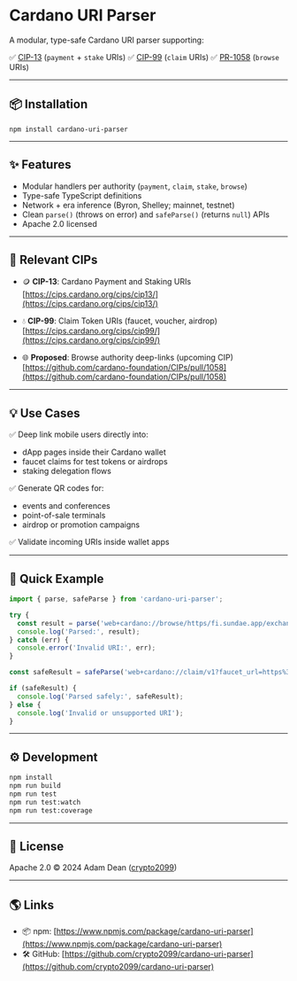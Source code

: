# Cardano URI Parser

A modular, type-safe Cardano URI parser supporting:

✅ [CIP-13](https://cips.cardano.org/cips/cip13/) (`payment` + `stake` URIs)
✅ [CIP-99](https://cips.cardano.org/cips/cip99/) (`claim` URIs)
✅ [PR-1058](https://github.com/cardano-foundation/CIPs/pull/1058) (`browse` URIs)

---

## 📦 Installation

```
npm install cardano-uri-parser
```

---

## ✨ Features

* Modular handlers per authority (`payment`, `claim`, `stake`, `browse`)
* Type-safe TypeScript definitions
* Network + era inference (Byron, Shelley; mainnet, testnet)
* Clean `parse()` (throws on error) and `safeParse()` (returns `null`) APIs
* Apache 2.0 licensed

---

## 🔗 Relevant CIPs

* 🪙 **CIP-13**: Cardano Payment and Staking URIs
  [https://cips.cardano.org/cips/cip13/](https://cips.cardano.org/cips/cip13/)

* 💧 **CIP-99**: Claim Token URIs (faucet, voucher, airdrop)
  [https://cips.cardano.org/cips/cip99/](https://cips.cardano.org/cips/cip99/)

* 🌐 **Proposed**: Browse authority deep-links (upcoming CIP)
  [https://github.com/cardano-foundation/CIPs/pull/1058](https://github.com/cardano-foundation/CIPs/pull/1058)

---

## 💡 Use Cases

✅ Deep link mobile users directly into:

* dApp pages inside their Cardano wallet
* faucet claims for test tokens or airdrops
* staking delegation flows

✅ Generate QR codes for:

* events and conferences
* point-of-sale terminals
* airdrop or promotion campaigns

✅ Validate incoming URIs inside wallet apps

---

## 🚀 Quick Example

```typescript
import { parse, safeParse } from 'cardano-uri-parser';

try {
  const result = parse('web+cardano://browse/https/fi.sundae.app/exchange?param=val');
  console.log('Parsed:', result);
} catch (err) {
  console.error('Invalid URI:', err);
}

const safeResult = safeParse('web+cardano://claim/v1?faucet_url=https%3A%2F%2Ffaucet.io&code=abc123');

if (safeResult) {
  console.log('Parsed safely:', safeResult);
} else {
  console.log('Invalid or unsupported URI');
}
```

---

## ⚙️ Development

```bash
npm install
npm run build
npm run test
npm run test:watch
npm run test:coverage
```

---

## 📜 License

Apache 2.0
© 2024 Adam Dean ([crypto2099](https://github.com/crypto2099))

---

## 🌎 Links

* 📦 npm: [https://www.npmjs.com/package/cardano-uri-parser](https://www.npmjs.com/package/cardano-uri-parser)
* 🛠 GitHub: [https://github.com/crypto2099/cardano-uri-parser](https://github.com/crypto2099/cardano-uri-parser)
